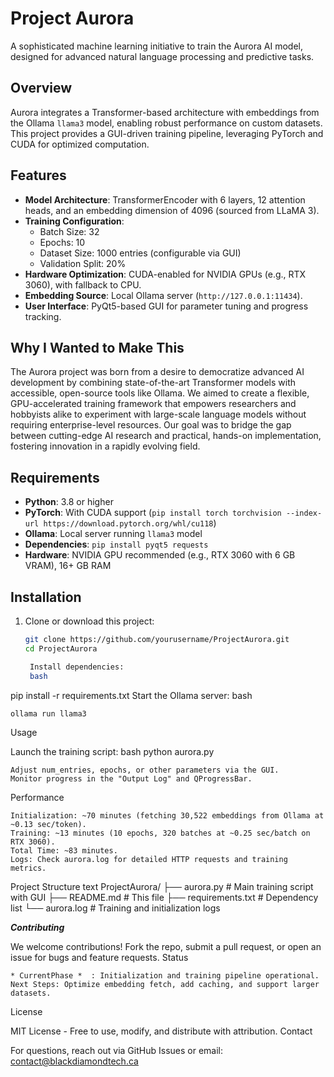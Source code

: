 # Project Aurora

A sophisticated machine learning initiative to train the Aurora AI model, designed for advanced natural language processing and predictive tasks.

## Overview
Aurora integrates a Transformer-based architecture with embeddings from the Ollama `llama3` model, enabling robust performance on custom datasets. This project provides a GUI-driven training pipeline, leveraging PyTorch and CUDA for optimized computation.

## Features
- **Model Architecture**: TransformerEncoder with 6 layers, 12 attention heads, and an embedding dimension of 4096 (sourced from LLaMA 3).
- **Training Configuration**:
  - Batch Size: 32
  - Epochs: 10
  - Dataset Size: 1000 entries (configurable via GUI)
  - Validation Split: 20%
- **Hardware Optimization**: CUDA-enabled for NVIDIA GPUs (e.g., RTX 3060), with fallback to CPU.
- **Embedding Source**: Local Ollama server (`http://127.0.0.1:11434`).
- **User Interface**: PyQt5-based GUI for parameter tuning and progress tracking.

## Why I Wanted to Make This
The Aurora project was born from a desire to democratize advanced AI development by combining state-of-the-art Transformer models with accessible, open-source tools like Ollama. We aimed to create a flexible, GPU-accelerated training framework that empowers researchers and hobbyists alike to experiment with large-scale language models without requiring enterprise-level resources. Our goal was to bridge the gap between cutting-edge AI research and practical, hands-on implementation, fostering innovation in a rapidly evolving field.

## Requirements
- **Python**: 3.8 or higher
- **PyTorch**: With CUDA support (`pip install torch torchvision --index-url https://download.pytorch.org/whl/cu118`)
- **Ollama**: Local server running `llama3` model
- **Dependencies**: `pip install pyqt5 requests`
- **Hardware**: NVIDIA GPU recommended (e.g., RTX 3060 with 6 GB VRAM), 16+ GB RAM

## Installation
1. Clone or download this project:
   ```bash
   git clone https://github.com/yourusername/ProjectAurora.git
   cd ProjectAurora

    Install dependencies:
    bash

pip install -r requirements.txt
Start the Ollama server:
bash

    ollama run llama3

Usage

Launch the training script:
bash
python aurora.py

    Adjust num_entries, epochs, or other parameters via the GUI.
    Monitor progress in the "Output Log" and QProgressBar.

Performance

    Initialization: ~70 minutes (fetching 30,522 embeddings from Ollama at ~0.13 sec/token).
    Training: ~13 minutes (10 epochs, 320 batches at ~0.25 sec/batch on RTX 3060).
    Total Time: ~83 minutes.
    Logs: Check aurora.log for detailed HTTP requests and training metrics.

Project Structure
text
ProjectAurora/
├── aurora.py        # Main training script with GUI
├── README.md       # This file
├── requirements.txt # Dependency list
└── aurora.log      # Training and initialization logs

***Contributing***

We welcome contributions! Fork the repo, submit a pull request, or open an issue for bugs and feature requests.
Status

    * CurrentPhase *  : Initialization and training pipeline operational.
    Next Steps: Optimize embedding fetch, add caching, and support larger datasets.

License

MIT License - Free to use, modify, and distribute with attribution.
Contact

For questions, reach out via GitHub Issues or email: contact@blackdiamondtech.ca
